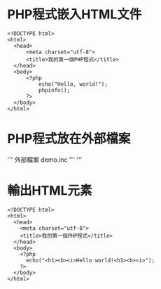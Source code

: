 # PHP程式嵌入HTML文件
    <!DOCTYPE html>
	<html>
	  <head>
		  <meta charset="utf-8">
	      <title>我的第一個PHP程式</title>
	  </head>
	  <body>
		  <?php
		      echo("Hello, world!");
			  phpinfo();
		  ?>
	  </body>
	</html>
# PHP程式放在外部檔案
'''
外部檔案 demo.inc
'''
    <?php
	  echo("Hello world!");
	  phpinfo();
	?>
'''
    <!DOCTYPE html>
	<html>
	  <head>
	    <meta charset="utf-8">
		<title>我的第一個PHP程式</title>
	  </head>
	  <body>
	    <?php
		  include_once("demo.inc");
		?>
	  </body>
	</html>
# 輸出HTML元素
    <!DOCTYPE html>
	<html>
	  <head>
	    <meta charset="utf-8">
		<title>我的第一個PHP程式</title>
	  </head>
	  <body>
	    <?php
		  echo("<h1><b><i>Hello world!<h1><b><i>");
		?>
	  </body>
	</html>